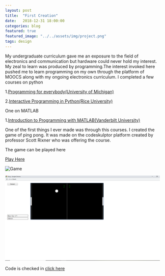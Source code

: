 ```yaml
---
layout: post
title:  "First Creation"
date:   2018-12-31 18:00:00
categories: blog
featured: true
featured_image: "../../assets/img/project.png"
tags: design
---
```

My undergraduate curriculum gave me an exposure to the field of electronics and communication but hardware could never hold my interest. My zeal to learn was produced by programming.The interest invoked here pushed me to learn programming on my own through the platform of MOOCS along with my ongoing electronics curriculum. I completed a few courses on python 

1.[Programming for everybody(University of Michigan)][python1]

2.[Interactive Programming in Python(Rice University)][python2]

One on MATLAB

1.[Introduction to Programming with MATLAB(Vanderbilt University)][matlab]

One of the first things I ever made was through this courses. I created the game of ping pong. It was made on the codeskulptor platform created by professor Scott Rixner who was offering the course. 

The game can be played here 

[Play Here][game]
<div class ="honeycombpic">
<img src="(https://github.com/parihardeepanshu/parihardeepanshu.github.io/blob/master/Pong.png" alt="Game">
</div>

![Image](https://github.com/parihardeepanshu/parihardeepanshu.github.io/blob/master/Pong.png)

Code is checked in [click here][checkin]

[python1]: https://www.coursera.org/account/accomplishments/certificate/7F4VTA8AJZ
[python2]: https://www.coursera.org/account/accomplishments/certificate/5TXPYNYVXA
[matlab]: https://www.coursera.org/account/accomplishments/certificate/9Y77AW8YER
[game]:http://www.codeskulptor.org/#user45_ZEp2Z6ZvwH_1.py
[checkin]:https://github.com/parihardeepanshu/Pong/blob/master/pong.py


